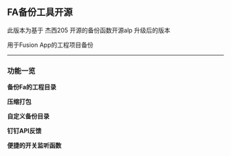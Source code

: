 ## FA备份工具开源

此版本为基于 杰西205 开源的备份函数开源alp 升级后的版本

用于Fusion App的工程项目备份

*****

### 功能一览

**备份Fa的工程目录**

**压缩打包**

**自定义备份目录**

**钉钉API反馈**

**便捷的开关监听函数**
